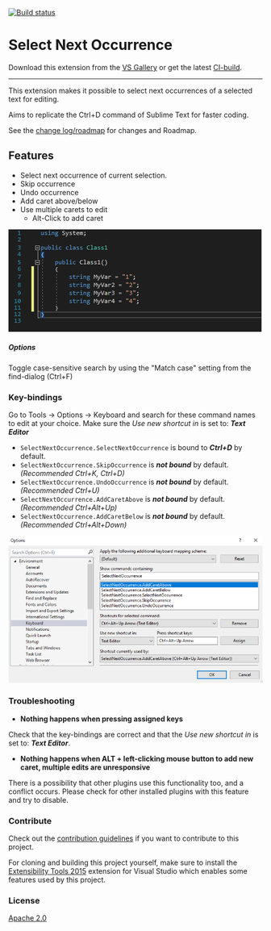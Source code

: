 [![Build status](https://ci.appveyor.com/api/projects/status/66dy10xgquyw3y7x?svg=true)](https://ci.appveyor.com/project/2mas/selectnextoccurrence)
# Select Next Occurrence

Download this extension from the [VS Gallery](https://marketplace.visualstudio.com/items?itemName=thomaswelen.SelectNextOccurrence) or get the latest [CI-build](http://vsixgallery.com/extension/NextOccurrence.b213c4e9-b96f-4f9d-b1d6-fa8bc7e9da21/).

---------------------------------------

This extension makes it possible to select next occurrences of a selected text for editing.

Aims to replicate the Ctrl+D command of Sublime Text for faster coding.

See the [change log/roadmap](CHANGELOG.md) for changes and Roadmap.

## Features

- Select next occurrence of current selection. 
- Skip occurrence
- Undo occurrence
- Add caret above/below
- Use multiple carets to edit
  - Alt-Click to add caret

![Select Next Occurrence](select_next.gif)

##### Options
Toggle case-sensitive search by using the "Match case" setting from the find-dialog (Ctrl+F)

### Key-bindings
Go to Tools -> Options -> Keyboard and search for these command names to edit at your choice. Make sure the _Use new shortcut in_ is set to: ***Text Editor***

- ```SelectNextOccurrence.SelectNextOccurrence``` is bound to ***Ctrl+D*** by default.
- ```SelectNextOccurrence.SkipOccurrence``` is ***not bound*** by default. *(Recommended Ctrl+K, Ctrl+D)*
- ```SelectNextOccurrence.UndoOccurrence``` is ***not bound*** by default. *(Recommended Ctrl+U)*
- ```SelectNextOccurrence.AddCaretAbove``` is ***not bound*** by default. *(Recommended Ctrl+Alt+Up)*
- ```SelectNextOccurrence.AddCaretBelow``` is ***not bound*** by default. *(Recommended Ctrl+Alt+Down)*

![Select Next Occurrence Keyboard bindings](kbd_shortcuts.png)

### Troubleshooting

- **Nothing happens when pressing assigned keys**

Check that the key-bindings are correct and that the _Use new shortcut in_ is set to: ***Text Editor***.

- **Nothing happens when ALT + left-clicking mouse button to add new caret, multiple edits are unresponsive**

There is a possibility that other plugins use this functionality too, and a conflict occurs. Please check for other installed plugins with this feature and try to disable.

### Contribute
Check out the [contribution guidelines](CONTRIBUTING.md)
if you want to contribute to this project.

For cloning and building this project yourself, make sure
to install the
[Extensibility Tools 2015](https://visualstudiogallery.msdn.microsoft.com/ab39a092-1343-46e2-b0f1-6a3f91155aa6)
extension for Visual Studio which enables some features
used by this project.

### License
[Apache 2.0](LICENSE)